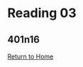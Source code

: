 # Reading 03
## 401n16









[Return to Home](https://brettjayp-401-advanced-javascript.github.io/reading-notes/)